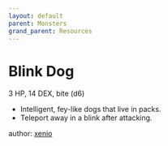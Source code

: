 ```yaml
---
layout: default
parent: Monsters
grand_parent: Resources
---
```


# Blink Dog

3 HP, 14 DEX, bite (d6)  

- Intelligent, fey-like dogs that live in packs.  
- Teleport away in a blink after attacking.  

author: [xenio](https://xenioinabottle.blogspot.com)

